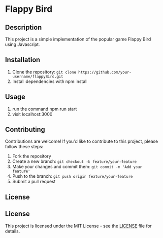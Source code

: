 # Flappy Bird

## Description

This project is a simple implementation of the popular game Flappy Bird using Javascript.

## Installation

1. Clone the repository: `git clone https://github.com/your-username/flappyBird.git`
2. Install dependencies with npm install

## Usage

1. run the command npm run start
2. visit localhost:3000

## Contributing

Contributions are welcome! If you'd like to contribute to this project, please follow these steps:

1. Fork the repository
2. Create a new branch: `git checkout -b feature/your-feature`
3. Make your changes and commit them: `git commit -m 'Add your feature'`
4. Push to the branch: `git push origin feature/your-feature`
5. Submit a pull request

## License

## License

This project is licensed under the MIT License - see the [LICENSE](LICENSE) file for details.
